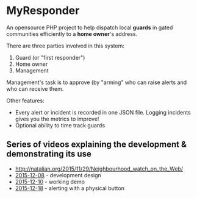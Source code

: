 # MyResponder

An opensource PHP project to help dispatch local **guards** in gated
communities efficiently to a **home owner**'s address.

There are three parties involved in this system:
1. Guard (or "first responder")
2. Home owner
3. Management

Management's task is to approve (by "arming" who can raise alerts and who can
receive them.

Other features:

* Every alert or incident is recorded in one JSON file. Logging incidents gives you the metrics to improve!
* Optional ability to time track guards

## Series of videos explaining the development & demonstrating its use

* <http://natalian.org/2015/11/29/Neighbourhood_watch_on_the_Web/>
* [2015-12-08](https://www.youtube.com/watch?v=sGvBI6qp2-4) - development design
* [2015-12-10](https://www.youtube.com/watch?v=XO6dpLzrWlo) - working demo
* [2015-12-18](https://youtu.be/-e3hWW9HeIU) - alerting with a physical button
